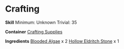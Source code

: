 <!-- TITLE: Blooded Eldritch Stone -->
<!-- SUBTITLE:  -->
# Crafting
**Skill**
Minimum: Unknown
Trivial: 35

**Container**
[Crafting Supplies](crafting-supplies)

**Ingredients**
[Blooded Algae](blooded-algae) x 2
[Hollow Eldritch Stone](hollow-eldritch-stone) x 1